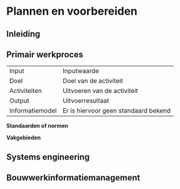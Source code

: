 # Plannen en voorbereiden



## Inleiding

## Primair werkproces

|    |    |
|-------|-------------|
| Input | Inputwaarde |
| Doel  | Doel van de activiteit |
| Activiteiten | Uitvoeren van de activiteit |
| Output | Uitvoerresultaat |
| Informatiemodel  |  Er is hiervoor geen standaard bekend  |


**Standaarden of normen**


**Vakgebieden**



## Systems engineering


## Bouwwerkinformatiemanagement


